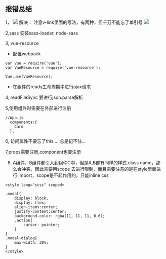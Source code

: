 ## 报错总结
1，
![](http://i1.buimg.com/567571/3c75b950460690f0.png)
解决：
注意v-link里面的写法，有两种，但千万不能忘了单引号
![](http://i1.buimg.com/567571/700d3c8e8296ef86.png)

2,sass 
安装sass-loader, node-sass

3, vue-resource

- 配置webpack  
```
var Vue = require('vue');
var VueResource = require('vue-resource');

Vue.use(VueResource);
```
- 在组件的ready生命周期中进行ajax请求

4, readFileSync 要进行json.parse解析

5,使用组件时需要在外部进行注册
```
//App.js
  components:{
    Card
  },
```

6, 访问属性不要忘了this.....总是记不住...

7,props需要注册,component也要注册

8. A组件，B组件都引入到组件C中，但是A,B都有同样的样式.class name，那么会冲突，因此需要用scope 去进行限制，而且需要注意的是在style里面进行 import，scope是不起作用的。只能inline css
```
<style lang="scss" scoped>

.modal{
    display: block;
    display: flex;
    align-items:center;
    justify-content:center;
    background-color: rgba(11, 11, 11, 0.6);
    .action{
        cursor: pointer;
    }
}
.modal-dialog{
    max-width: 30%;
}
</style>
```

